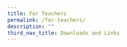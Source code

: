 ```yaml
---
title: For Teachers
permalink: /for-teachers/
description: ""
third_nav_title: Downloads and Links
---
```

